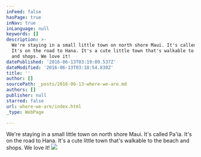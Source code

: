 ```yaml
---
inFeed: false
hasPage: true
inNav: true
inLanguage: null
keywords: []
description: >-
  We're staying in a small little town on north shore Maui. It's called Pa'ia.
  It's on the road to Hana. It's a cute little town that's walkable to the beach
  and shops. We love it! 
datePublished: '2016-06-13T03:19:09.537Z'
dateModified: '2016-06-13T03:18:54.830Z'
title: ''
author: []
sourcePath: _posts/2016-06-13-where-we-are.md
authors: []
publisher: null
starred: false
url: where-we-are/index.html
_type: WebPage

---
```

We're staying in a small little town on north shore Maui. It's called Pa'ia. It's on the road to Hana. It's a cute little town that's walkable to the beach and shops. We love it! ![](https://the-grid-user-content.s3-us-west-2.amazonaws.com/9df56c71-c1cb-435e-a01f-b0c4b46fa60c.jpg)